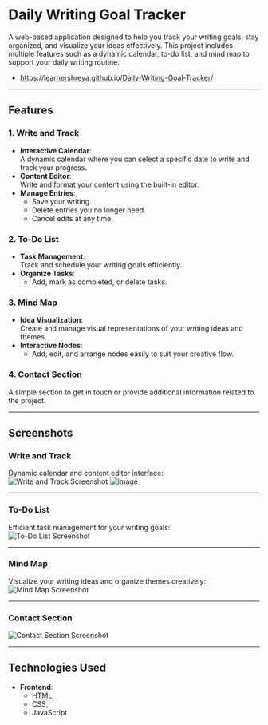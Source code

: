 # **Daily Writing Goal Tracker**

A web-based application designed to help you track your writing goals, stay organized, and visualize your ideas effectively. This project includes multiple features such as a dynamic calendar, to-do list, and mind map to support your daily writing routine.

- https://learnershreya.github.io/Daily-Writing-Goal-Tracker/
---

## **Features**

### **1. Write and Track**  
- **Interactive Calendar**:  
  A dynamic calendar where you can select a specific date to write and track your progress.  
- **Content Editor**:  
  Write and format your content using the built-in editor.  
- **Manage Entries**:  
  - Save your writing.  
  - Delete entries you no longer need.  
  - Cancel edits at any time.  

### **2. To-Do List**  
- **Task Management**:  
  Track and schedule your writing goals efficiently.  
- **Organize Tasks**:  
  - Add, mark as completed, or delete tasks.  

### **3. Mind Map**  
- **Idea Visualization**:  
  Create and manage visual representations of your writing ideas and themes.  
- **Interactive Nodes**:  
  - Add, edit, and arrange nodes easily to suit your creative flow.  

### **4. Contact Section**  
A simple section to get in touch or provide additional information related to the project.  

---

## **Screenshots**

### **Write and Track**  
Dynamic calendar and content editor interface:  
![Write and Track Screenshot](https://github.com/user-attachments/assets/2beffde5-f348-4712-a6e6-9e2287afef7f)
![image](https://github.com/user-attachments/assets/74c0c8df-6245-42e1-b6ce-a91217bdbde8)


---

### **To-Do List**  
Efficient task management for your writing goals:  
![To-Do List Screenshot](https://github.com/user-attachments/assets/b517c046-93f7-4a8e-b63d-72dd598be231)

---

### **Mind Map**  
Visualize your writing ideas and organize themes creatively:  
![Mind Map Screenshot](https://github.com/user-attachments/assets/1fc0add4-721b-4bac-8198-a9d6760c90f2)

---

### **Contact Section**  
![Contact Section Screenshot](https://github.com/user-attachments/assets/d0dde02e-f867-4296-8b93-09eb3fc07abe)

---

## **Technologies Used**
- **Frontend**:
  - HTML,
  - CSS,
  - JavaScript  
